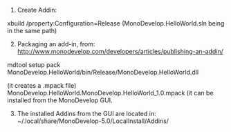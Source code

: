 1. Create Addin:

xbuild /property:Configuration=Release (MonoDevelop.HelloWorld.sln being in the same path)


2. Packaging an add-in, from: http://www.monodevelop.com/developers/articles/publishing-an-addin/

mdtool setup pack MonoDevelop.HelloWorld/bin/Release/MonoDevelop.HelloWorld.dll

(it creates a .mpack file) MonoDevelop.HelloWorld.MonoDevelop.HelloWorld_1.0.mpack (it can be installed from the MonoDevelop GUI.


3. The installed Addins from the GUI are located in: ~/.local/share/MonoDevelop-5.0/LocalInstall/Addins/
